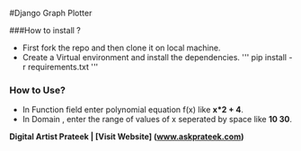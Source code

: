 #Django Graph Plotter

###How to install ?

* First fork the repo and then clone it on local machine.
* Create a Virtual environment and install the dependencies.
'''
pip install -r requirements.txt
'''

### How to Use?

* In Function field enter polynomial equation f(x) like **x*2 + 4**.
* In Domain , enter the range of values of x seperated by space like **10 30**.


**Digital Artist Prateek | [Visit Website] (www.askprateek.com)** 


